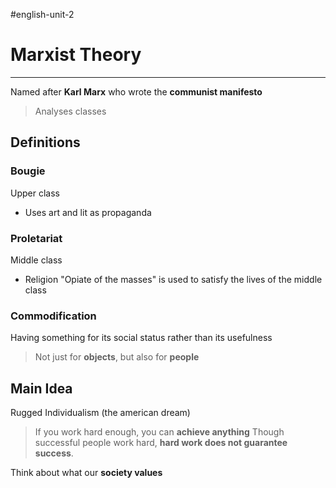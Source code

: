 #english-unit-2 
# Marxist Theory
---
Named after **Karl Marx** who wrote the **communist manifesto**
> Analyses classes

## Definitions
### Bougie
Upper class
- Uses art and lit as propaganda
### Proletariat
Middle class
- Religion "Opiate of the masses" is used to satisfy the lives of the middle class
### Commodification
Having something for its social status rather than its usefulness
>Not just for **objects**, but also for **people**
## Main Idea
Rugged Individualism (the american dream)
> If you work hard enough, you can **achieve anything**
> Though successful people work hard, **hard work does not guarantee success**.

Think about what our **society values**